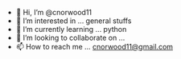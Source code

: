 - 👋 Hi, I’m @cnorwood11
- 👀 I’m interested in ... general stuffs
- 🌱 I’m currently learning ... python
- 💞️ I’m looking to collaborate on ...
- 📫 How to reach me ... cnorwood11@gmail.com

<!---
cnorwood11/cnorwood11 is a ✨ special ✨ repository because its `README.md` (this file) appears on your GitHub profile.
You can click the Preview link to take a look at your changes.
--->
